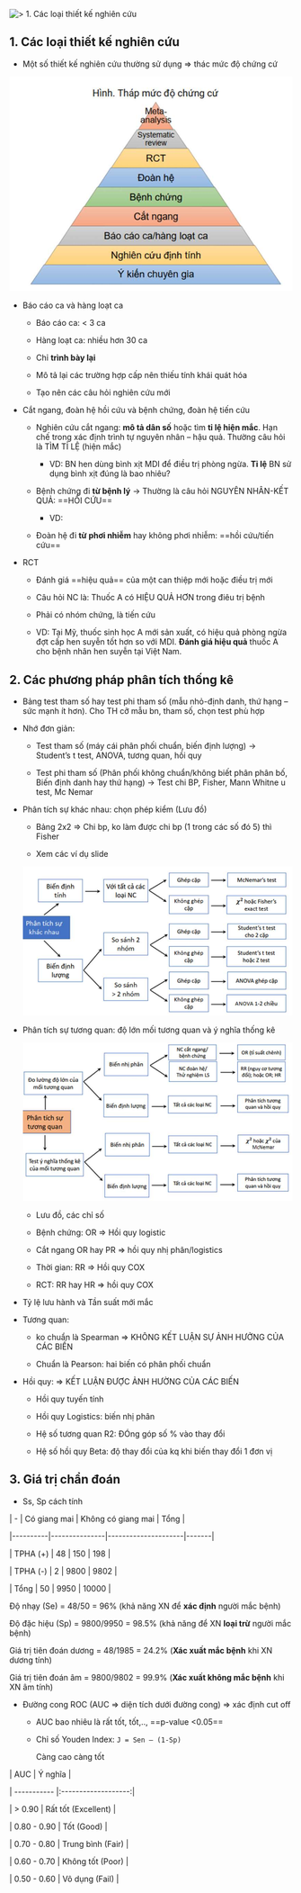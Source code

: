 ![ > 1. Các loại thiết kế nghiên cứu](.md#1.%20Các%20loại%20thiết%20kế%20nghiên%20cứu)
  

  
## 1. Các loại thiết kế nghiên cứu
  
- Một số thiết kế nghiên cứu thường sử dụng => thác mức độ chứng cứ
  
![444](../../../200%20Files/image/image/D%E1%BB%B1%20%C3%A1n%20h%E1%BB%8Dc%20thu%E1%BA%ADt-1687331809723.jpeg)
  
- Báo cáo ca và hàng loạt ca
  
	- Báo cáo ca: < 3 ca
  
	- Hàng loạt ca: nhiều hơn 30 ca
  
	- Chỉ **trình bày lại**
  
	- Mô tả lại các trường hợp cấp nên thiếu tính khái quát hóa
  
	- Tạo nên các câu hỏi nghiên cứu mới
  
- Cắt ngang, đoàn hệ hồi cứu và bệnh chứng, đoàn hệ tiến cứu
  
	- Nghiên cứu cắt ngang: **mô tả dân số** hoặc tìm **tỉ lệ hiện mắc**. Hạn chế trong xác định trình tự nguyên nhân – hậu quả. Thường câu hỏi là TÌM TỈ LỆ (hiện mắc)
  
		- VD: BN hen dùng bình xịt MDI để điều trị phòng ngừa. **Tỉ lệ** BN sử dụng bình xịt đúng là bao nhiêu?
  
	- Bệnh chứng đi **từ bệnh lý** -> Thường là câu hỏi NGUYÊN NHÂN-KẾT QUẢ: ==HỒI CỨU==
  
		- VD: 
  
	- Đoàn hệ đi **từ phơi nhiễm** hay không phơi nhiễm: ==hồi cứu/tiến cứu==
  
- RCT
  
	- Đánh giá ==hiệu quả== của một can thiệp mới hoặc điều trị mới
  
	- Câu hỏi NC là: Thuốc A có HIỆU QUẢ HƠN trong điêu trị bệnh
  
	- Phải có nhóm chứng, là tiến cứu
  
	- VD: Tại Mỹ, thuốc sinh học A mới sản xuất, có hiệu quả phòng ngừa đợt cấp hen suyễn tốt hơn so với MDI. **Đánh giá hiệu quả** thuốc A cho bệnh nhân hen suyễn tại Việt Nam.
  

  

  

  
## 2. Các phương pháp phân tích thống kê
  
- Bảng test tham số hay test phi tham số (mẫu nhỏ-định danh, thứ hạng – sức mạnh ít hơn). Cho TH cỡ mẫu bn, tham số, chọn test phù hợp
  
- Nhớ đơn giản:
  
	- Test tham số (máy cái phân phối chuẩn, biến định lượng) -> Student’s t test, ANOVA, tương quan, hồi quy
  
	- Test phi tham số (Phân phối không chuẩn/không biết phân phân bố, Biến định danh hay thứ hạng) -> Test chi BP, Fisher, Mann Whitne u test, Mc Nemar
  
- Phân tích sự khác nhau: chọn phép kiểm (Lưu đồ)
  
	- Bảng 2x2 => Chi bp, ko làm được chi bp (1 trong các số đó 5) thì Fisher
  
	- Xem các ví dụ slide
  
	![Dự án học thuật-1687331836521.jpeg](../../../200%20Files/image/image/D%E1%BB%B1%20%C3%A1n%20h%E1%BB%8Dc%20thu%E1%BA%ADt-1687331836521.jpeg)
  
- Phân tích sự tương quan: độ lớn mối tương quan và ý nghĩa thống kê
  
	![Dự án học thuật-1687331845922.jpeg](../../../200%20Files/image/image/D%E1%BB%B1%20%C3%A1n%20h%E1%BB%8Dc%20thu%E1%BA%ADt-1687331845922.jpeg)
  
	- Lưu đồ, các chỉ số
  
	- Bệnh chứng: OR => Hồi quy logistic
  
	- Cắt ngang OR hay PR => hồi quy nhị phân/logistics
  
	- Thời gian: RR => Hồi quy COX
  
	- RCT: RR hay HR => hồi quy COX
  

  
- Tỷ lệ lưu hành và Tần suất mới mắc
  
- Tương quan: 
  
	- ko chuẩn là Spearman => KHÔNG KẾT LUẬN SỰ ẢNH HƯỞNG CỦA CÁC BIẾN
  
	- Chuẩn là Pearson: hai biến có phân phối chuẩn
  
- Hồi quy: => KẾT LUẬN ĐƯỢC ẢNH HƯỜNG CỦA CÁC BIẾN
  
	- Hồi quy tuyến tính
  
	- Hồi quy Logistics: biến nhị phân
  
	- Hệ số tương quan R2: ĐÓng góp số % vào thay đổi
  
	- Hệ số hồi quy Beta: độ thay đổi của kq khi biến thay đổi 1 đơn vị
  

  
## 3. Giá trị chẩn đoán
  
- Ss, Sp cách tính
  

  
| -        | Có giang mai | Không có giang mai | Tổng |
  
|----------|---------------|---------------------|-------|
  
| TPHA (+) | 48            | 150                 | 198   |
  
| TPHA (-) | 2             | 9800                | 9802  |
  
| Tổng    | 50            | 9950                | 10000 |
  

  
Độ nhạy (Se) = 48/50 = 96% (khả năng XN để **xác định** người mắc bệnh)
  
Độ đặc hiệu (Sp) = 9800/9950 = 98.5% (khả năng để XN **loại trừ** người mắc bệnh)
  
Giá trị tiên đoán dương = 48/1985 = 24.2% (**Xác xuất mắc bệnh** khi XN dương tính)
  
Giá trị tiên đoán âm = 9800/9802 = 99.9% (**Xác xuất không mắc bệnh** khi XN âm tính)
  

  
- Đường cong ROC (AUC => diện tích dưới đường cong) => xác định cut off
  
	- AUC bao nhiêu là rất tốt, tốt,.., ==p-value <0.05==
  
	- Chỉ số Youden Index: `J = Sen – (1-Sp)` 
  
	  Càng cao càng tốt
  

  
| AUC         |       Ý nghĩa       |
  
| ----------- |:-------------------:|
  
| > 0.90      | Rất tốt (Excellent) |
  
| 0.80 - 0.90 |     Tốt (Good)      |
  
| 0.70 - 0.80 |  Trung bình (Fair)  |
  
| 0.60 - 0.70 |  Không tốt (Poor)   |
  
| 0.50 - 0.60 |   Vô dụng (Fail)    |
  
